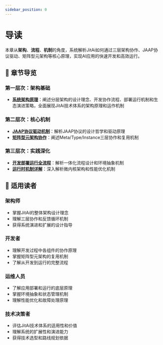 ```yaml
---
sidebar_position: 0
---
```


# 导读

本章从**架构**、**流程**、**机制**的角度，系统解析JitAi如何通过三层架构协作、JAAP协议驱动、矩阵型元架构等核心原理，实现AI应用的快速开发和高效运行。

## 📖 **章节导览**

### **第一层次：架构基础**
- **[系统架构原理](./01系统架构原理)**：阐述分层架构的设计理念、开发协作流程、部署运行机制和生态演进策略，全面展现JitAi技术体系的架构原理和运作机制

### **第二层次：核心机制** 
- **[JAAP协议驱动机制](./02JAAP协议驱动机制)**：解析JAAP协议的设计哲学和驱动原理
- **[矩阵型元架构协作](./03矩阵型元架构协作)**：阐述Meta/Type/Instance三层协作和复用机制

### **第三层次：实践深化**
- **[开发部署运行全流程](./04开发部署运行全流程)**：解析一体化流程设计和环境抽象机制  
- **[运行时机制详解](./05运行时机制详解)**：深入解析微内核架构和性能优化机制

## 🎯 **适用读者**

### **架构师**
- 掌握JitAi的整体架构设计理念
- 理解三层协作和反馈循环机制
- 获得系统演进和扩展的设计指导

### **开发者**  
- 理解开发过程中各组件的协作原理
- 掌握矩阵型元架构的复用机制
- 了解从开发到运行的完整流程

### **运维人员**
- 了解应用部署和运行的底层原理
- 掌握环境抽象和状态管理机制
- 理解性能优化和故障处理原理

### **技术决策者**
- 评估JitAi技术体系的适用性和价值
- 理解系统的扩展性和演进能力
- 获得技术选型和路线规划依据
